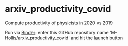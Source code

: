 # arxiv_productivity_covid
Compute productivity of physicists in 2020 vs 2019

Run via [Binder](https://mybinder.org/): enter this GitHub repository name 'M-Hollis/arxiv_productivity_covid' and hit the launch button

